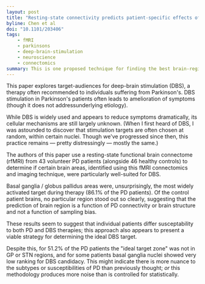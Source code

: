 ```yaml
---
layout: post
title: "Resting-state connectivity predicts patient-specific effects of deep brain stimulation for Parkinson's disease"
byline: Chen et al
doi: "10.1101/203406"
tags:
    - fMRI
    - parkinsons
    - deep-brain-stimulation
    - neuroscience
    - connectomics
summary: This is one proposed technique for finding the best brain-region targets for Parkinson's patient deep-brain-stimulation therapy. It uses fMRI data to target patient-specific brain areas, rather than prior, less tailored methods.
---
```


This paper explores target-audiences for deep-brain stimulation (DBS), a therapy often recommended to individuals suffering from Parkinson's. DBS stimulation in Parkinson's patients often leads to amelioration of symptoms (though it does not addressunderlying etiology).

While DBS is widely used and appears to reduce symptoms dramatically, its cellular mechanisms are still largely unknown. (When I first heard of DBS, I was astounded to discover that stimulation targets are often chosen at random, within certain nuclei. Though we've progressed since then, this practice remains — pretty distressingly — mostly the same.)

The authors of this paper use a resting-state functional brain connectome (rfMRI) from 43 volunteer PD patients (alongside 46 healthy controls) to determine if certain brain areas, identified using this fMRI connectomics and imaging technique, were particularly well-suited for DBS.

Basal ganglia / globus pallidus areas were, unsurprisingly, the most widely activated target during therapy (86.1% of the PD patients). Of the control patient brains, no particular region stood out so clearly, suggesting that the prediction of brain region is a function of PD connectivity or brain structure and not a function of sampling bias.

These results seem to suggest that individual patients differ susceptability to both PD and DBS therapies; this approach also appears to present a viable strategy for determining the ideal DBS target.

Despite this, for 51.2% of the PD patients the "ideal target zone" was not in GP or STN regions, and for some patients basal ganglia nuclei showed very low ranking for DBS candidacy. This might indicate there is more nuance to the subtypes or susceptibilities of PD than previously thought; _or_ this methodology produces more noise than is controlled for statistically.

